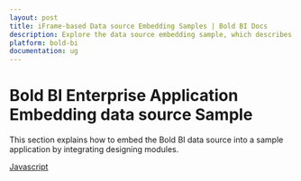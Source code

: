 ```yaml
---
layout: post
title: iFrame-based Data source Embedding Samples | Bold BI Docs
description: Explore the data source embedding sample, which describes how to embed data source of Bold BI into your application.
platform: bold-bi
documentation: ug
---
```


# Bold BI Enterprise Application Embedding data source Sample

This section explains how to embed the Bold BI data source into a sample application by integrating designing modules.
 
[ Javascript](/embedding-options/iframe-embedding/sample/data-source-embedding/javascript/)
